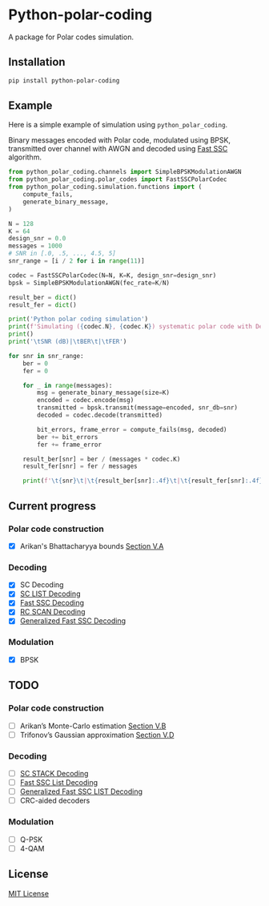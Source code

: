 # Python-polar-coding

A package for Polar codes simulation.

## Installation

```bash
pip install python-polar-coding
```

## Example

Here is a simple example of simulation using `python_polar_coding`.

Binary messages encoded with Polar code, modulated using BPSK, transmitted over
channel with AWGN and decoded using [Fast SSC](https://arxiv.org/abs/1307.7154) algorithm.

```python
from python_polar_coding.channels import SimpleBPSKModulationAWGN
from python_polar_coding.polar_codes import FastSSCPolarCodec
from python_polar_coding.simulation.functions import (
    compute_fails,
    generate_binary_message,
)

N = 128
K = 64
design_snr = 0.0
messages = 1000
# SNR in [.0, .5, ..., 4.5, 5]
snr_range = [i / 2 for i in range(11)]

codec = FastSSCPolarCodec(N=N, K=K, design_snr=design_snr)
bpsk = SimpleBPSKModulationAWGN(fec_rate=K/N)

result_ber = dict()
result_fer = dict()

print('Python polar coding simulation')
print(f'Simulating ({codec.N}, {codec.K}) systematic polar code with Design SNR {codec.design_snr} dB')
print()
print('\tSNR (dB)|\tBER\t|\tFER')

for snr in snr_range:
    ber = 0
    fer = 0

    for _ in range(messages):
        msg = generate_binary_message(size=K)
        encoded = codec.encode(msg)
        transmitted = bpsk.transmit(message=encoded, snr_db=snr)
        decoded = codec.decode(transmitted)

        bit_errors, frame_error = compute_fails(msg, decoded)
        ber += bit_errors
        fer += frame_error

    result_ber[snr] = ber / (messages * codec.K)
    result_fer[snr] = fer / messages

    print(f'\t{snr}\t|\t{result_ber[snr]:.4f}\t|\t{result_fer[snr]:.4f}')
```

## Current progress

### Polar code construction

- [x] Arikan's Bhattacharyya bounds [Section V.A](https://arxiv.org/pdf/1501.02473.pdf)

### Decoding
- [x] SC Decoding
- [x] [SC LIST Decoding](https://arxiv.org/abs/1206.0050)
- [x] [Fast SSC Decoding](https://arxiv.org/abs/1307.7154)
- [x] [RC SCAN Decoding]()
- [x] [Generalized Fast SSC Decoding](https://arxiv.org/pdf/1804.09508.pdf)

### Modulation

- [x] BPSK

## TODO

### Polar code construction

- [ ] Arikan’s Monte-Carlo estimation [Section V.B](https://arxiv.org/pdf/1501.02473.pdf)
- [ ] Trifonov’s Gaussian approximation [Section V.D](https://arxiv.org/pdf/1501.02473.pdf)

### Decoding
- [ ] [SC STACK Decoding](https://ieeexplore.ieee.org/document/6215306)
- [ ] [Fast SSC List Decoding](https://arxiv.org/pdf/1703.08208.pdf)
- [ ] [Generalized Fast SSC LIST Decoding](https://arxiv.org/pdf/1804.09508.pdf)
- [ ] CRC-aided decoders

### Modulation

- [ ] Q-PSK
- [ ] 4-QAM

## License

[MIT License](LICENSE.txt)

